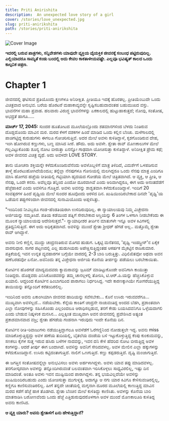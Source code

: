 ```yaml
---
title: Priti Anirishita
description: ​ An unexpected love story of a girl
cover: /stories/love_unexpected.jpg
slug: priti-anirikshita
path: /stories/priti-anirikshita
---
```


![Cover Image](https://hegdeheartbeats.weebly.com/uploads/7/2/7/5/72751619/picsart-05-20-01-39-48.jpg)

**ಇದರಲ್ಲಿ ಬರುವ ಪಾತ್ರಗಳು, ಸನ್ನಿವೇಶಗಳು ಯಾವುದೇ ವ್ಯಕ್ತಿಯ ವೈಯಕ್ತಿಕ ಜೀವನಕ್ಕೆ ಸಂಬಂಧ ಪಟ್ಟಿರುವುದಿಲ್ಲ. ಎಲ್ಲಿಯಾದರೂ ಸಾಮ್ಯತೆ ಕಂಡು ಬಂದಲ್ಲಿ ಅದು ಕೇವಲ ಕಾಕತಾಳೀಯವಷ್ಟೇ. ಎಲ್ಲವೂ ಭವಿಷ್ಯತ್ ಕಾಲದ ಒಂದು ಕಾಲ್ಪನಿಕ ಚಿತ್ರಣ.**

# Chapter 1

ಜೀವನದಲ್ಲಿ ಘಟಿಸುವ ಪ್ರತಿಯೊಂದು ಕ್ಷಣಗಳೂ ಅನಿರೀಕ್ಷಿತ. ಪ್ರೀತಿಯೂ ಇದಕ್ಕೆ ಹೊರತಲ್ಲ. ಪ್ರೀತಿಯೆಂಬುದೇ ಒಂದು ವಿಚಿತ್ರವಾದ ಅನುಭವ. ಬರೆಯ ಹೊರಟರೆ ಮಹಾಕಾವ್ಯವನ್ನೇ ಸೃಷ್ಟಿಸಬಹುದಾದಂತಹ ಬಹುಮುಖದ ವಸ್ತು. ಭಾವನೆಗಳ ಮಹಾ ಪ್ರವಾಹ. ಹಲವಾರು ವಿರುದ್ಧ ಭಾವನೆಗಳನ್ನು ಏಕಕಾಲದಲ್ಲಿ ಹುಟ್ಟುಹಾಕುತ್ತದೆ; ನೋವು, ಸಂತೋಷ, ಅಭದ್ರತೆ ಹಾಗೂ.....

**ಮಾರ್ಚ್ 17, 2045:**
ಸುಂದರ ಹೂತೋಟದ ಮೂಲೆಯಲ್ಲೊಂದು ಶತಮಾನಗಳಿಂದ ಬೆಳದು ನಿಂತಿರುವ ದೊಡ್ಡದೊಂದು ಮಾವಿನ ಮರ. ಮರದ ಕೆಳಗೆ ದಶಕಗಳ ಹಿಂದೆ ಮಾಡಿದ ಒಂದು ಕಲ್ಲಿನ ಬೆಂಚು. ಮಳೆಗಾಲದಲ್ಲಿ ಪಾಚಿಗಟ್ಟಿದ್ದ ಕುರುಹುಗಳು ಈಗಲೂ ಗೋಚರಿಸುತ್ತಿವೆ. ಅದರ ಮೇಲೆ ಅವಳು ಕುಳಿತಿದ್ದಾಳೆ, ಕೃಶಗೊಂಡಿರುವ ದೇಹ, ಇಂಗಿ ಹೋಗಿರುವ ಕಣ್ಣುಗಳು, ಬಣ್ಣ ಮಾಸಿದ ಸೀರೆ. ಹೌದು. ಅದು ಅವಳೇ. ಶ್ವೇತಾ ರಾವ್ ಮೊಣಕಾಲುಗಳ ಮೇಲೆ ಗಲ್ಲವಿಟ್ಟುಕೊಂಡು ಶೂನ್ಯ ನೋಟ ಬೀರುತ್ತಾ ಏನನ್ನೋ ಗಾಢವಾಗಿ ಯೋಚಿಸುತ್ತಾ ಕುಳಿತಿದ್ದಾಳೆ. ಅನಿರೀಕ್ಷಿತ ಪ್ರೇಮ ಕಥೆ; ಅವಳ ಜೀವನದ ವಿಚಿತ್ರ ವ್ಯಥೆ. ಅದು ಅವಳದೇ LOVE STORY. 

ತಾನು ಯೋಚನಾ ಶಕ್ತಿಯನ್ನೇ ಕಳೆದುಕೊಂಡಿರುವೆನೆಂದು ಅವಳೊಬ್ಬಳಿಗೆ ಮಾತ್ರ ತಿಳಿದಿದೆ, ವಿಮರ್ಶೆಗೆ ಒಳಪಡಿಸುವ ತಾಳ್ಮೆ ಹೊರಟುಹೋಗಿದೆಯೆಂದೂ; ತನ್ನೆಲ್ಲಾ ನೆನಪುಗಳೂ ಗೋರಿಯಲ್ಲಿ ಮಲಗಿದ್ದರೂ ಒಂದು ನೆನಪು ಮಾತ್ರ ಎಂದಿಗೂ ಮಾಸಿ ಹೋಗದ ಹಚ್ಚೆಯ ರೀತಿಯಲ್ಲಿ ಗಟ್ಟಿಯಾಗಿ ಹೃದಯದ ಗೋಡೆಯ ಮೇಲೆ ಚಿತ್ರಿತವಾಗಿದೆ. ಆ ವ್ಯಕ್ತಿ, ಆ ಪ್ರೀತಿ, ಆ ನೆನಪು, ಒಂದೇ ಕನಸು. ಅವೆಲ್ಲವೂ ತನ್ನಿಂದ ಎಂದೋ ದೂರವಾಗಿವೆ ಎಂದು ಅರಿವಾಗಿದ್ದರೂ, ಈಗ ಅದು ಅನಂತದೆಡೆಗೆ ಹೆಜ್ಜೆಹಾಕಿದೆ ಎಂದು ಅವಳಿಗೂ ಗೊತ್ತಿದೆ. ಅವಳು ಅವನನ್ನು ಶಾಶ್ವತವಾಗಿ ಕಳೆದುಕೊಂಡಿದ್ದಾಳೆ. ಇಂದಿಗೆ 20 ಸಂವತ್ಸರಗಳ ಹಿಂದೆ ಪೃಥ್ವಿಯ ಮೇಲೆ ಸುಂದರ ಹೂವೊಂದು ಅರಳಿದ ದಿನ.  ಖುಷಿಯಿಂದಿರಬೇಕಾದ ದಿನವೇ 'ಪೃಥ್ವಿ'ಯ ಒಡೆಯನ ತಪ್ಪುಗಳಿಂದಾಗಿ ಜೀವನದಲ್ಲಿ ಸುನಾಮಿಯೊಂದು ಅಪ್ಪಳಿಸಿತ್ತು.

​"ಇಂದಿನಿಂದ ನೀವಿಬ್ಬರೂ ಗಂಡ-ಹೆಂಡತಿಯರಾಗಿ ಉಳಿದಿರುವುದಿಲ್ಲ. ಈ ನ್ಯಾಯಾಲಯವು ನಿಮ್ಮ ವಿಚ್ಛೇದನಾ ಅರ್ಜಿಯನ್ನು ಸಮ್ಮತಿಸಿದೆ. ಪತಿಯ ಕಡೆಯಿಂದ ಪತ್ನಿಗೆ ಸೇರಬೇಕಾದ ಆಸ್ತಿಯನ್ನು 6 ತಿಂಗಳ ಒಳಗಾಗಿ ನೀಡಬೇಕೆಂದು ಈ ಮೂಲಕ ನ್ಯಾಯಾಲಯವು ಆದೇಶಿಸುತ್ತದೆ."- ನ್ಯಾಯಾಧೀಶರ ತೀರ್ಪಿನ ಮಾತುಗಳೇ ಇನ್ನೂ ಅವಳ ಕಿವಿಗಳಲ್ಲಿ ಪ್ರತಿಧ್ವನಿಸುತ್ತಿದೆ. ಈಗ ಅದು ಅಧಿಕೃತವಾಗಿದೆ. ಅವಳಿನ್ನು ಮುಂದೆ ಶ್ವೇತಾ ಶ್ರೀಧರ್ ಹೆಗಡೆ ಅಲ್ಲ.. ಮತ್ತೊಮ್ಮೆ ಶ್ವೇತಾ ರಾವ್ ಆಗಿದ್ದಾಳೆ.

ಅವನು ನೀಲಿ ಕಣ್ಣಿನ, ಮುದ್ದು ಚಂದ್ರನಂತಿರುವ ಮೊಗದ ಹುಡುಗ. ಒಕ್ಕಟ್ಟಿ ಮನೆತನದ, 'ಪೃಥ್ವಿ ಇಂಡಸ್ಟ್ರೀಸ್'ನ ಏಕೈಕ ವಾರಸುಧಾರ. ಸಾಗರ ಪಟ್ಟಣದಲ್ಲಿ ಎಲ್ಲ ಹುಡುಗಿಯರು ಅಪೇಕ್ಷಿಸುತ್ತಿದ್ದಂತಹ ಆಕರ್ಷಕ ಮೈಕಟ್ಟಿನ ರಾಜಕುಮಾರ. ಪತ್ರಿಕೆಯಲ್ಲಿ ಇವನ ಉನ್ನತ ವ್ಯವಹಾರಗಳ ಬಗ್ಗೆಯೇ ವಾರದಲ್ಲಿ 2-3 ಬಾರಿ ಬರುತ್ತಿತ್ತು. ವಿಧಿಲಿಖಿತವೋ ಅಥವಾ ಅವನ ಹಣೆಬರಹವೋ ಏನೋ..ಅವನಿಂದು ತನ್ನ ವಿಚ್ಚೇಧನಾ ಅರ್ಜಿಯ ಕೊನೆಯ  ತೀರ್ಪನ್ನು ಪಡೆಯಲು ಬರಬೇಕಾಯಿತು.

ಕೋರ್ಟಿನ ಹೊರಗಡೆ ಮಾದ್ಯಮದವರು ಕ್ಯಾಮರಾವನ್ನು ಜ಼ೂಮ್ ಮಾಡಿಟ್ಟುಕೊಂಡೇ ಅವನಿಗಾಗಿ ಕಾಯುತ್ತಾ ನಿಂತಿದ್ದರು. ದೊಡ್ಡವರು ಎನಿಸಿಕೊಂಡವರನ್ನು ತಮ್ಮ ಚಾನಲ್ಗಳಲ್ಲಿ ತೋರಿಸಿ, ಟಿ.ಆರ್.ಪಿ.ಯನ್ನು ಹೆಚ್ಚಿಸಿಕೊಳ್ಳುವ ಖಯಾಲಿ. ಆದ್ದರಿಂದ ಕೋರ್ಟಿನ ಹಿಂಬಾಗದಿಂದ ಪಾರಾಗಲು ನಿರ್ಧರಿಸಿದ್ದ. ಇದೇ ಕಾರಣಕ್ಕಾಗಿಯೇ ಗೋಗರೆಯುತ್ತಿದ್ದ ತಾಯಿಯನ್ನು ತನ್ನೊಂದಿಗೆ ಕರೆತಂದಿರಲಿಲ್ಲ.

ಇಂದಿನಿಂದ ಅವನು ಏಕಾಂಗಿಯಾಗಿ ಜೀವನದ ಹಾದಿಯನ್ನು ಸವೆಸಬೇಕು... ಕೊನೆ ಉಸಿರು ಇರುವವರೆಗೂ... ಮುಖ್ಯವಾಗಿ ಅವಳಿಲ್ಲದೆ... ನಡೆಯಬೇಕು. ಕೆನ್ನೆಯ ಕಾಂತಿಗೆ ಚಂದ್ರನೇ ನಾಚುವಂತಿದ್ದ ಅಂದದ ಬೆಡಗಿ, ಪ್ರಶಾಂತವಾಗಿ ಎಲ್ಲಾ ನೋವುಗಳನ್ನು ಸಹಿಸಿಕೊಂಡು ಎಲ್ಲರಿಂದಲೂ ಆರಾಧಿಸಲ್ಪಡುವ, ತನಗೆ ಕೇಡು ಬಯಸಿದವನಿಗೂ ಒಳ್ಳೆಯದಾಗಲಿ ಎಂದು ಬೇಡುವ ನಿಷ್ಕಳಂಕ ಮನಸಿನ... ಎಲ್ಲಕ್ಕಿಂತ ಮುಖ್ಯವಾಗಿ ಅವನ ಜೀವನದಲ್ಲಿ ಪ್ರವೇಶಿಸಿದ ಅತ್ಯಂತ ಪ್ರಕಾಶಮಾನವಾದ ವಜ್ರ; ಶ್ವೇತಾ ಹೆಗಡೆಯ ಗಂಡನಾಗಿ ಇರುವುದು ಇಂದೇ ಕೊನೆಯ ದಿನ.

ಕೋರ್ಟಿನ ರೀತಿ-ರಿವಾಜುಗಳು ನಡೆಯುತ್ತಿದ್ದಾಗಲೂ ಅವಳೆಡೆಗೆ ಓರೆಗಣ್ಣಿನಿಂದ ನೋಡುತ್ತಲೇ ಇದ್ದ. ಅವನು miss ಮಾಡಿಕೊಳ್ಳುತ್ತಿದ್ದದ್ದು ಅವಳ ಹಣೆಯ ತುದಿಯಲ್ಲಿ, ಬೈತಲೆಯ ದಂಡೆಯ ಬಳಿ ಇಟ್ಟುಕೊಳ್ಳುತ್ತಿದ್ದ ಕೆಂಪು ಕುಂಕುಮವನ್ನು, ಸಣಕಲು ಕೈಗಳ ಸುತ್ತ ಇರುವ ಹಸಿರು ಬಳೆಗಳ ನಾದವನ್ನು,  ಇವನ ದನಿ ಕೇಳಿ ಹೆದರಿದ ನೋಟ ಬೀರುತ್ತಿದ್ದ ಅವಳ ಕಂಗಳನ್ನು. ಆದರೆ ತೀರ್ಪು ಈಗ ಬಂದಾಗಿದೆ. ಅವಳಿನ್ನು ಅವನಿಗೆ ಸೇರಿದವಳಲ್ಲ. ಅವಳ ಮೇಲಿನ ಎಲ್ಲಾ ಹಕ್ಕುಗಳನ್ನು ಕಳೆದುಕೊಂಡಿದ್ದಾನೆ.  ಉಸಿರು ಕಟ್ಟಿದಂತಾಗುತ್ತಿದೆ. ನಾಲಿಗೆ ಒಣಗುತ್ತಿದೆ. ಕಣ್ಣು ಕಪ್ಪಡರುತ್ತಿದೆ. ದೃಷ್ಟಿ ಮಂಜಾಗುತ್ತಿದೆ.

ಈ ಜಗತ್ತಿನ ಸಂತೋಷವನ್ನೆಲ್ಲಾ ಅನುಭವಿಸಲು ಅವಳು  ಅರ್ಹಳಾಗಿದ್ದಳು. ಅವಳು ಯಾವ ತಪ್ಪು ಮಾಡಿದವಳಲ್ಲ. ತನಗೋಸ್ಕರವಾಗಿ ಅವಳನ್ನು ತನ್ನೊಂದಿಗಿರುವಂತೆ ಬಲವಂತವಾಗಿ ಇರಿಸಿಕೊಳ್ಳಲು ಸಾಧ್ಯವಿರಲಿಲ್ಲ, ಇಷ್ಟು ದಿನ ಮಾಡಿದಂತೆ. ಅಂತೂ ಅವಳು ಇವನ ಮುಷ್ಟಿಯಿಂದ ಪಾರಾಗಿದ್ದಳು. ತನ್ನ ಭಯವಿಲ್ಲದೆಯೇ ಅವಳಿನ್ನು ಖುಷಿಯಿಂದಿರಬಹುದು ಎಂದು ಯೋಚಿಸುತ್ತಾ ಮುಗುಳ್ನಕ್ಕ. ಅದಾಗ್ಯೂ ಆ ನಗು ಯಾರ ಕಿವಿಗೂ ಕೇಳಿಸುವಂತಿರಲ್ಲಿಲ್ಲ, ಕಣ್ಣಿಗೂ ಕಾಣಿಸುವಂತಿರಲಿಲ್ಲ. ಹೀಗೆ ತನ್ನದೇ ಚಿಂತೆಯಲ್ಲಿ ಮಗ್ನನಾಗಿ ದೂರದ ಮೂಲೆಯಲ್ಲಿ ಕಾಣುತ್ತಿದ್ದ ಮಾವಿನ ಮರದ ಕಡೆಗೆ ಹೆಜ್ಜೆ ಹಾಕ ತೊಡಗಿದ. ಶ್ವೇತಾ ಬೆಂಚಿನ ಮೇಲೆ ಕುಳಿತಿದ್ದು ಕಾಣಿಸಿತು. ಅವಳನ್ನು ಕೊನೆಯ ಬಾರಿ ಮಾತನಾಡಿಸಿ ಬರೋಣವೆಂದು ಒಂದು ಹೆಜ್ಜೆ ಎತ್ತಿಡುರುವುದರೊಳಗಾಗಿ ಅವಳ ಮುಂದೆ ಮೊಣಕಾಲೂರಿ ಕುಳಿತಿದ್ದ ಅವನು ಕಾಣಿಸಿದ.

**ಆ ವ್ಯಕ್ತಿ ಯಾರು? ಅವನು ಶ್ವೇತಾಳಿಗೆ ಏನು ಹೇಳುತ್ತಿದ್ದಾನೆ?**